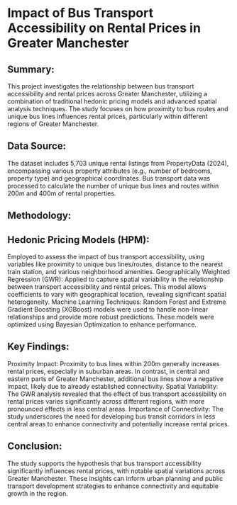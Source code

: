 # Impact of Bus Transport Accessibility on Rental Prices in Greater Manchester

## Summary:
This project investigates the relationship between bus transport accessibility and rental prices across Greater Manchester, utilizing a combination of traditional hedonic pricing models and advanced spatial analysis techniques. The study focuses on how proximity to bus routes and unique bus lines influences rental prices, particularly within different regions of Greater Manchester.

## Data Source:

The dataset includes 5,703 unique rental listings from PropertyData (2024), encompassing various property attributes (e.g., number of bedrooms, property type) and geographical coordinates.
Bus transport data was processed to calculate the number of unique bus lines and routes within 200m and 400m of rental properties.
## Methodology:

## Hedonic Pricing Models (HPM): 
Employed to assess the impact of bus transport accessibility, using variables like proximity to unique bus lines/routes, distance to the nearest train station, and various neighborhood amenities.
Geographically Weighted Regression (GWR): Applied to capture spatial variability in the relationship between transport accessibility and rental prices. This model allows coefficients to vary with geographical location, revealing significant spatial heterogeneity.
Machine Learning Techniques: Random Forest and Extreme Gradient Boosting (XGBoost) models were used to handle non-linear relationships and provide more robust predictions. These models were optimized using Bayesian Optimization to enhance performance.

## Key Findings:

Proximity Impact: Proximity to bus lines within 200m generally increases rental prices, especially in suburban areas. In contrast, in central and eastern parts of Greater Manchester, additional bus lines show a negative impact, likely due to already established connectivity.
Spatial Variability: The GWR analysis revealed that the effect of bus transport accessibility on rental prices varies significantly across different regions, with more pronounced effects in less central areas.
Importance of Connectivity: The study underscores the need for developing bus transit corridors in less central areas to enhance connectivity and potentially increase rental prices.

## Conclusion:

The study supports the hypothesis that bus transport accessibility significantly influences rental prices, with notable spatial variations across Greater Manchester. These insights can inform urban planning and public transport development strategies to enhance connectivity and equitable growth in the region.
